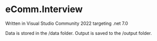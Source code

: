 # eComm.Interview

Written in Visual Studio Community 2022 targeting .net 7.0

Data is stored in the /data folder. Output is saved to the /output folder.
